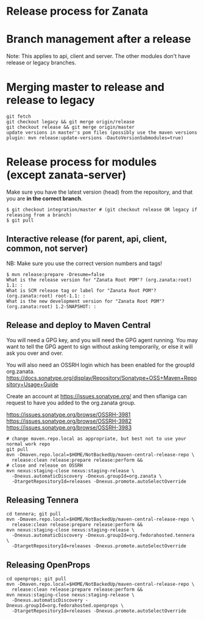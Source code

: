 # Release process for Zanata

# Branch management after a release

Note: This applies to api, client and server.  The other modules don't have release or legacy branches.

# Merging master to release and release to legacy
    git fetch
    git checkout legacy && git merge origin/release
    git checkout release && git merge origin/master
    update versions in master's pom files (possibly use the maven versions plugin: mvn release:update-versions -DautoVersionSubmodules=true)

# Release process for modules (except zanata-server)

Make sure you have the latest version (head) from the repository, and that you are **in the correct branch**.  

    $ git checkout integration/master # (git checkout release OR legacy if releasing from a branch)
    $ git pull

## Interactive release (for parent, api, client, common, not server)

NB: Make sure you use the correct version numbers and tags!

    $ mvn release:prepare -Dresume=false
    What is the release version for "Zanata Root POM"? (org.zanata:root) 1.1: : 
    What is SCM release tag or label for "Zanata Root POM"? (org.zanata:root) root-1.1: : 
    What is the new development version for "Zanata Root POM"? (org.zanata:root) 1.2-SNAPSHOT: : 


## Release and deploy to Maven Central ##

You will need a GPG key, and you will need the GPG agent running.  You may want to tell the GPG agent to sign without asking temporarily, or else it will ask you over and over.  

You will also need an OSSRH login which has been enabled for the groupId org.zanata.   https://docs.sonatype.org/display/Repository/Sonatype+OSS+Maven+Repository+Usage+Guide

Create an account at https://issues.sonatype.org/ and then sflaniga can request to have you added to the org.zanata group.

https://issues.sonatype.org/browse/OSSRH-3981
https://issues.sonatype.org/browse/OSSRH-3982
https://issues.sonatype.org/browse/OSSRH-3983


    # change maven.repo.local as appropriate, but best not to use your normal work repo 
    git pull
    mvn -Dmaven.repo.local=$HOME/NotBackedUp/maven-central-release-repo \
      release:clean release:prepare release:perform &&
    # close and release on OSSRH
    mvn nexus:staging-close nexus:staging-release \
      -Dnexus.automaticDiscovery -Dnexus.groupId=org.zanata \
      -DtargetRepositoryId=releases -Dnexus.promote.autoSelectOverride

## Releasing Tennera ##
    cd tennera; git pull
    mvn -Dmaven.repo.local=$HOME/NotBackedUp/maven-central-release-repo \
      release:clean release:prepare release:perform &&
    mvn nexus:staging-close nexus:staging-release \
      -Dnexus.automaticDiscovery -Dnexus.groupId=org.fedorahosted.tennera \
      -DtargetRepositoryId=releases -Dnexus.promote.autoSelectOverride

## Releasing OpenProps ##
    cd openprops; git pull
    mvn -Dmaven.repo.local=$HOME/NotBackedUp/maven-central-release-repo \
      release:clean release:prepare release:perform &&
    mvn nexus:staging-close nexus:staging-release \
      -Dnexus.automaticDiscovery -Dnexus.groupId=org.fedorahosted.openprops \
      -DtargetRepositoryId=releases -Dnexus.promote.autoSelectOverride
